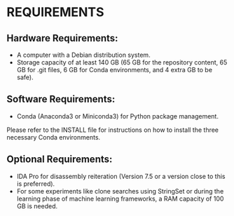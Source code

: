 # REQUIREMENTS

## Hardware Requirements:
- A computer with a Debian distribution system.
- Storage capacity of at least 140 GB (65 GB for the repository content, 65 GB for .git files, 6 GB for Conda environments, and 4 extra GB to be safe).

## Software Requirements:
- Conda (Anaconda3 or Miniconda3) for Python package management.

Please refer to the INSTALL file for instructions on how to install the three necessary Conda environments.

## Optional Requirements:
- IDA Pro for disassembly reiteration (Version 7.5 or a version close to this is preferred).
- For some experiments like clone searches using StringSet or during the learning phase of machine learning frameworks, a RAM capacity of 100 GB is needed.

